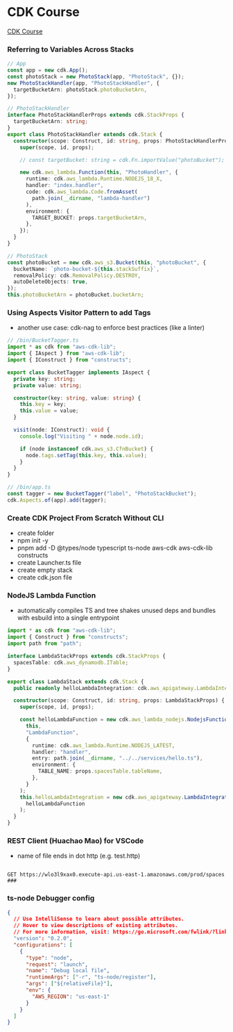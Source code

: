 # CDK Course

[CDK Course](https://www.udemy.com/course/aws-typescript-cdk-serverless-react/learn/lecture/37731358#overview)

### Referring to Variables Across Stacks

```typescript
// App
const app = new cdk.App();
const photoStack = new PhotoStack(app, "PhotoStack", {});
new PhotoStackHandler(app, "PhotoStackHandler", {
  targetBucketArn: photoStack.photoBucketArn,
});

// PhotoStackHandler
interface PhotoStackHandlerProps extends cdk.StackProps {
  targetBucketArn: string;
}
export class PhotoStackHandler extends cdk.Stack {
  constructor(scope: Construct, id: string, props: PhotoStackHandlerProps) {
    super(scope, id, props);

    // const targetBucket: string = cdk.Fn.importValue("photoBucket");

    new cdk.aws_lambda.Function(this, "PhotoHandler", {
      runtime: cdk.aws_lambda.Runtime.NODEJS_18_X,
      handler: "index.handler",
      code: cdk.aws_lambda.Code.fromAsset(
        path.join(__dirname, "lambda-handler")
      ),
      environment: {
        TARGET_BUCKET: props.targetBucketArn,
      },
    });
  }
}

// PhotoStack
const photoBucket = new cdk.aws_s3.Bucket(this, "photoBucket", {
  bucketName: `photo-bucket-${this.stackSuffix}`,
  removalPolicy: cdk.RemovalPolicy.DESTROY,
  autoDeleteObjects: true,
});
this.photoBucketArn = photoBucket.bucketArn;
```

### Using Aspects Visitor Pattern to add Tags

- another use case: cdk-nag to enforce best practices (like a linter)

```typescript
// /bin/BucketTagger.ts
import * as cdk from "aws-cdk-lib";
import { IAspect } from "aws-cdk-lib";
import { IConstruct } from "constructs";

export class BucketTagger implements IAspect {
  private key: string;
  private value: string;

  constructor(key: string, value: string) {
    this.key = key;
    this.value = value;
  }

  visit(node: IConstruct): void {
    console.log("Visiting " + node.node.id);

    if (node instanceof cdk.aws_s3.CfnBucket) {
      node.tags.setTag(this.key, this.value);
    }
  }
}

// /bin/app.ts
const tagger = new BucketTagger("label", "PhotoStackBucket");
cdk.Aspects.of(app).add(tagger);
```

### Create CDK Project From Scratch Without CLI

- create folder
- npm init -y
- pnpm add -D @types/node typescript ts-node aws-cdk aws-cdk-lib constructs
- create Launcher.ts file
- create empty stack
- create cdk.json file

### NodeJS Lambda Function

- automatically compiles TS and tree shakes unused deps and bundles with esbuild into a single entrypoint

```typescript
import * as cdk from "aws-cdk-lib";
import { Construct } from "constructs";
import path from "path";

interface LambdaStackProps extends cdk.StackProps {
  spacesTable: cdk.aws_dynamodb.ITable;
}

export class LambdaStack extends cdk.Stack {
  public readonly helloLambdaIntegration: cdk.aws_apigateway.LambdaIntegration;

  constructor(scope: Construct, id: string, props: LambdaStackProps) {
    super(scope, id, props);

    const helloLambdaFunction = new cdk.aws_lambda_nodejs.NodejsFunction(
      this,
      "LambdaFunction",
      {
        runtime: cdk.aws_lambda.Runtime.NODEJS_LATEST,
        handler: "handler",
        entry: path.join(__dirname, "../../services/hello.ts"),
        environment: {
          TABLE_NAME: props.spacesTable.tableName,
        },
      }
    );
    this.helloLambdaIntegration = new cdk.aws_apigateway.LambdaIntegration(
      helloLambdaFunction
    );
  }
}
```

### REST Client (Huachao Mao) for VSCode

- name of file ends in dot http (e.g. test.http)

```http

GET https://wlo3l9xax0.execute-api.us-east-1.amazonaws.com/prod/spaces
###

```

### ts-node Debugger config
```json
{
  // Use IntelliSense to learn about possible attributes.
  // Hover to view descriptions of existing attributes.
  // For more information, visit: https://go.microsoft.com/fwlink/?linkid=830387
  "version": "0.2.0",
  "configurations": [
    {
      "type": "node",
      "request": "launch",
      "name": "Debug local file",
      "runtimeArgs": ["-r", "ts-node/register"],
      "args": ["${relativeFile}"],
      "env": {
        "AWS_REGION": "us-east-1"
      }
    }
  ]
}

```